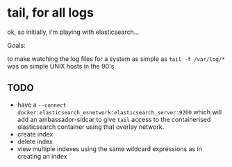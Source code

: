 # tail, for all logs

ok, so initially, i'm playing with elasticsearch...

Goals:

to make watching the log files for a system as simple as `tail -f /var/log/*` was on simple UNIX hosts in the 90's


## TODO

* have a `--connect docker:elasticsearch_esnetwork:elasticsearch_server:9200` which will add an ambassador-sidcar to give `tail` access to the containerised elasticsearch container using that overlay network.
* create index
* delete index
* view multiple indexes using the same wildcard expressions as in creating an index